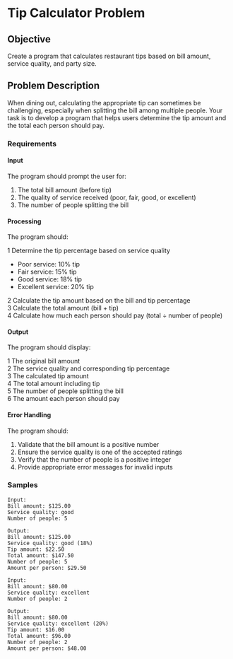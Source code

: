 # Tip Calculator Problem

## Objective
Create a program that calculates restaurant tips based on bill amount, service quality, and party size.

## Problem Description

When dining out, calculating the appropriate tip can sometimes be challenging, especially when splitting the bill among multiple people. Your task is to develop a program that helps users determine the tip amount and the total each person should pay.

### Requirements

#### Input
The program should prompt the user for:

1. The total bill amount (before tip)
2. The quality of service received (poor, fair, good, or excellent)
3. The number of people splitting the bill

#### Processing
The program should:

1 Determine the tip percentage based on service quality
  - Poor service: 10% tip
  - Fair service: 15% tip
  - Good service: 18% tip
  - Excellent service: 20% tip
    
2 Calculate the tip amount based on the bill and tip percentage\
3 Calculate the total amount (bill + tip)\
4 Calculate how much each person should pay (total ÷ number of people)

#### Output
The program should display:

1 The original bill amount\
2 The service quality and corresponding tip percentage\
3 The calculated tip amount\
4 The total amount including tip\
5 The number of people splitting the bill\
6 The amount each person should pay

#### Error Handling
The program should:

1. Validate that the bill amount is a positive number
2. Ensure the service quality is one of the accepted ratings
3. Verify that the number of people is a positive integer
4. Provide appropriate error messages for invalid inputs

### Samples

```
Input:
Bill amount: $125.00
Service quality: good
Number of people: 5

Output:
Bill amount: $125.00
Service quality: good (18%)
Tip amount: $22.50
Total amount: $147.50
Number of people: 5
Amount per person: $29.50
```

```
Input:
Bill amount: $80.00
Service quality: excellent
Number of people: 2

Output:
Bill amount: $80.00
Service quality: excellent (20%)
Tip amount: $16.00
Total amount: $96.00
Number of people: 2
Amount per person: $48.00
```
